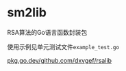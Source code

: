 # sm2lib
RSA算法的Go语言函数封装包

使用示例见单元测试文件`example_test.go`

[pkg.go.dev/github.com/dxvgef/rsalib](https://pkg.go.dev/github.com/dxvgef/rsalib)